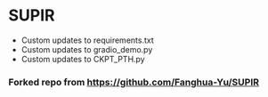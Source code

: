 # SUPIR
- Custom updates to requirements.txt
- Custom updates to gradio_demo.py
- Custom updates to CKPT_PTH.py

### Forked repo from https://github.com/Fanghua-Yu/SUPIR

